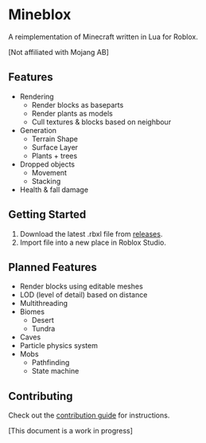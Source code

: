 # Mineblox
A reimplementation of Minecraft written in Lua for Roblox.

[Not affiliated with Mojang AB]

## Features

* Rendering
    * Render blocks as baseparts
    * Render plants as models
    * Cull textures & blocks based on neighbour
* Generation
    * Terrain Shape
    * Surface Layer
    * Plants + trees
* Dropped objects
    * Movement
    * Stacking
* Health & fall damage

## Getting Started

1. Download the latest .rbxl file from [releases](https://github.com/mustafakhafaji/Mineblox/releases).
2. Import file into a new place in Roblox Studio.

## Planned Features

* Render blocks using editable meshes
* LOD (level of detail) based on distance
* Multithreading
* Biomes
    * Desert
    * Tundra
* Caves
* Particle physics system
* Mobs
    * Pathfinding
    * State machine

## Contributing

Check out the [contribution guide](CONTRIBUTING.md) for instructions.

[This document is a work in progress]
